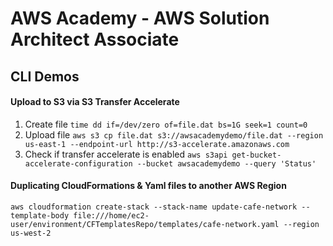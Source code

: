 # AWS Academy - AWS Solution Architect Associate

## CLI Demos

#### Upload to S3 via S3 Transfer Accelerate
1. Create file `time dd if=/dev/zero of=file.dat bs=1G seek=1 count=0`
2. Upload file `aws s3 cp file.dat s3://awsacademydemo/file.dat --region us-east-1 --endpoint-url http://s3-accelerate.amazonaws.com`
3. Check if transfer accelerate is enabled `aws s3api get-bucket-accelerate-configuration --bucket awsacademydemo --query 'Status'`

#### Duplicating CloudFormations & Yaml files to another AWS Region
`aws cloudformation create-stack --stack-name update-cafe-network --template-body file:///home/ec2-user/environment/CFTemplatesRepo/templates/cafe-network.yaml --region us-west-2`
